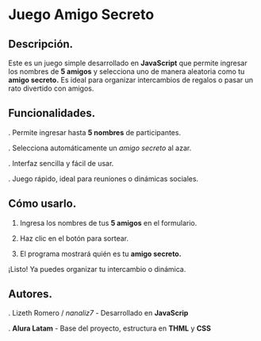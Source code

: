 <h1>Juego Amigo Secreto</h1>

## Descripción.

Este es un juego simple desarrollado en **JavaScript** que permite ingresar los nombres de **5 amigos** y selecciona uno de manera aleatoria como tu **amigo secreto.**
Es ideal para organizar intercambios de regalos o pasar un rato divertido con amigos.


## Funcionalidades.

. Permite ingresar hasta **5 nombres** de participantes.

. Selecciona automáticamente un *amigo secreto* al azar.

. Interfaz sencilla y fácil de usar.

. Juego rápido, ideal para reuniones o dinámicas sociales.


## Cómo usarlo.

1. Ingresa los nombres de tus **5 amigos** en el formulario.

2. Haz clic en el botón para sortear.

3. El programa mostrará quién es tu **amigo secreto.**

¡Listo! Ya puedes organizar tu intercambio o dinámica.


## Autores.

.  Lizeth Romero / *nanaliz7* - Desarrollado en **JavaScrip**

.  **Alura Latam** - Base del proyecto, estructura en **THML** y **CSS**



